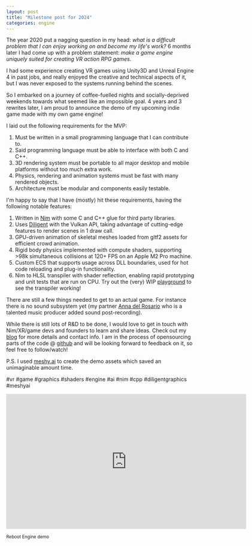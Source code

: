 ```yaml
---
layout: post
title: "Milestone post for 2024"
categories: engine
---
```


The year 2020 put a nagging question in my head: *what is a difficult problem that I can enjoy working on and become my life's work?* 6 months later I had come up with a problem statement: *make a game engine uniquely suited for creating VR action RPG games.*

I had some experience creating VR games using Unity3D and Unreal Engine 4 in past jobs, and really enjoyed the creative and technical aspects of it, but I was never exposed to the systems running behind the scenes.

So I embarked on a journey of coffee-fuelled nights and socially-deprived weekends towards what seemed like an impossible goal. 4 years and 3 rewrites later, I am proud to announce the demo of my upcoming indie game made with my own game engine!

I laid out the following requirements for the MVP:
1. Must be written in a small programming language that I can contribute to.
2. Said programming language must be able to interface with both C and C++.
3. 3D rendering system must be portable to all major desktop and mobile platforms without too much extra work.
4. Physics, rendering and animation systems must be fast with many rendered objects.
5. Architecture must be modular and components easily testable.

I'm happy to say that I have (mostly) hit these requirements, having the following notable features:
1. Written in [Nim](https://nim-lang.org/) with some C and C++ glue for third party libraries.
2. Uses [Diligent](https://diligentgraphics.github.io/) with the Vulkan API, taking advantage of cutting-edge features to render scenes in 1 draw call.
3. GPU-driven animation of skeletal meshes loaded from gltf2 assets for efficient crowd animation.
4. Rigid body physics implemented with compute shaders, supporting >98k simultaneous collisions at 120+ FPS on an Apple M2 Pro machine.
5. Custom ECS that supports usage across DLL boundaries, used for hot code reloading and plug-in functionality.
6. Nim to HLSL transpiler with shader reflection, enabling rapid prototyping and unit tests that are run on CPU. Try out the (very) WIP [playground](https://nobrainergames.com/playground.html) to see the transpiler working!

 There are still a few things needed to get to an actual game. For instance there is no sound subsystem yet (my partner [Anna del Rosario](https://www.linkedin.com/in/annadelro) who is a talented music producer added sound post-recording).

While there is still lots of R&D to be done, I would love to get in touch with Nim/XR/game devs and founders to learn and share ideas. Check out my [blog](https://nobrainergames.com/) for more details and contact info. I am in the process of opensourcing parts of the code @ [github](https://github.com/n0bra1n3r) and will be looking forward to feedback on it, so feel free to follow/watch!

P.S. I used [meshy.ai](https://www.meshy.ai/) to create the demo assets which saved an unimaginable amount time.

#vr #game #graphics #shaders #engine #ai #nim #cpp #diligentgraphics #meshyai

<iframe
    width="641"
    height="360"
    src="https://www.youtube.com/embed/BiptB-zqJpc?si=3f4Z9ofTxVN3VMDe"
    title="Reboot Engine demo"
    frameborder="0"
    allow="picture-in-picture"
    allowfullscreen>
</iframe>

<sup>Reboot Engine demo</sup>
